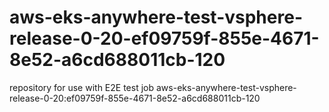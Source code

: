 # aws-eks-anywhere-test-vsphere-release-0-20-ef09759f-855e-4671-8e52-a6cd688011cb-120
repository for use with E2E test job aws-eks-anywhere-test-vsphere-release-0-20:ef09759f-855e-4671-8e52-a6cd688011cb-120
